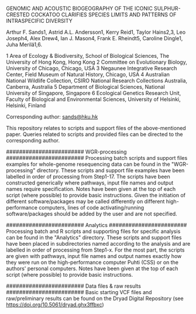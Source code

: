 GENOMIC AND ACOUSTIC BIOGEOGRAPHY OF THE ICONIC SULPHUR-CRESTED COCKATOO CLARIFIES SPECIES LIMITS AND PATTERNS OF INTRASPECIFIC DIVERSITY

Arthur F. Sands1, Astrid A.L. Andersson1, Kerry Reid1, Taylor Hains2,3, Leo Joseph4, Alex Drew4, Ian J. Mason4, Frank E. Rheindt5, Caroline Dingle1, Juha Merilä1,6.

1 Area of Ecology & Biodiversity, School of Biological Sciences, The University of Hong Kong, Hong Kong
2 Committee on Evolutionary Biology, University of Chicago, Chicago, USA
3 Negaunee Integrative Research Center, Field Museum of Natural History, Chicago, USA
4 Australian National Wildlife Collection, CSIRO National Research Collections Australia, Canberra, Australia
5 Department of Biological Sciences, National University of Singapore, Singapore
6 Ecological Genetics Research Unit, Faculty of Biological and Environmental Sciences, University of Helsinki, Helsinki, Finland

Corresponding author: sands@hku.hk


This repository relates to scripts and support files of the above-mentioned paper. 
Queries related to scripts and provided files can be directed to the corresponding author. 

########################
WGR-processing
########################
Processing batch scripts and support files examples for whole-genome resequencing data can be found in the "WGR-processing" directory. 
These scripts and support file examples have been labelled in order of processing from Step1-17. 
The scripts have been constructed generically where pathways, input file names and output names require specification. 
Notes have been given at the top of each script (where possible) to provide basic instructions.
Given the initiation of different software/packages may be called differently on different high-performance computers, lines of code activating/running software/packages should be added by the user and are not specified.


########################
Analytics
########################
Processing batch and R scripts and supporting files for specific analysis can be found in the "Analytics" directory. 
These scripts and support files have been placed in subdirectories named according to the analysis and are labelled in order of processing from Step1-x. 
For the most part, the scripts are given with pathways, input file names and output names exactly how they were run on the high-performance computer Puhti (CSS) or on the authors' personal computers. 
Notes have been given at the top of each script (where possible) to provide basic instructions.

########################
Data files & raw results
########################
Basic starting VCF files and raw/preliminary results can be found on the Dryad Digital Repository (see https://doi.org/10.5061/dryad.ghx3ffbxc) 
